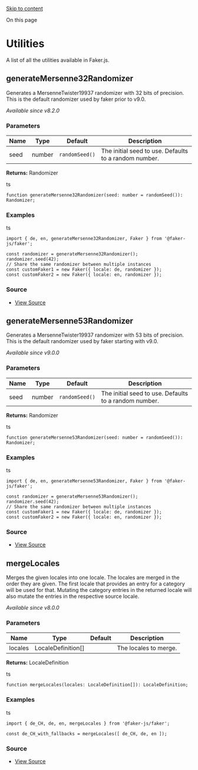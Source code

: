[Skip to content](https://v9.fakerjs.dev/api/utils#VPContent)

On this page

# Utilities [​](https://v9.fakerjs.dev/api/utils\#utilities)

A list of all the utilities available in Faker.js.

## generateMersenne32Randomizer [​](https://v9.fakerjs.dev/api/utils\#generatemersenne32randomizer)

Generates a MersenneTwister19937 randomizer with 32 bits of precision.
This is the default randomizer used by faker prior to v9.0.

_Available since v8.2.0_

### Parameters

| Name | Type | Default | Description |
| --- | --- | --- | --- |
| seed | number | `randomSeed()` | The initial seed to use. Defaults to a random number. |

**Returns:** Randomizer

ts

```
function generateMersenne32Randomizer(seed: number = randomSeed()): Randomizer;
```

### Examples

ts

```
import { de, en, generateMersenne32Randomizer, Faker } from '@faker-js/faker';

const randomizer = generateMersenne32Randomizer();
randomizer.seed(42);
// Share the same randomizer between multiple instances
const customFaker1 = new Faker({ locale: de, randomizer });
const customFaker2 = new Faker({ locale: en, randomizer });
```

### Source

- [View Source](https://github.com/faker-js/faker/blob/81c9fbabdb0c5a4a8c7b2558013c933a5d356d25/src/utils/mersenne.ts#L22)

## generateMersenne53Randomizer [​](https://v9.fakerjs.dev/api/utils\#generatemersenne53randomizer)

Generates a MersenneTwister19937 randomizer with 53 bits of precision.
This is the default randomizer used by faker starting with v9.0.

_Available since v9.0.0_

### Parameters

| Name | Type | Default | Description |
| --- | --- | --- | --- |
| seed | number | `randomSeed()` | The initial seed to use. Defaults to a random number. |

**Returns:** Randomizer

ts

```
function generateMersenne53Randomizer(seed: number = randomSeed()): Randomizer;
```

### Examples

ts

```
import { de, en, generateMersenne53Randomizer, Faker } from '@faker-js/faker';

const randomizer = generateMersenne53Randomizer();
randomizer.seed(42);
// Share the same randomizer between multiple instances
const customFaker1 = new Faker({ locale: de, randomizer });
const customFaker2 = new Faker({ locale: en, randomizer });
```

### Source

- [View Source](https://github.com/faker-js/faker/blob/81c9fbabdb0c5a4a8c7b2558013c933a5d356d25/src/utils/mersenne.ts#L54)

## mergeLocales [​](https://v9.fakerjs.dev/api/utils\#mergelocales)

Merges the given locales into one locale.
The locales are merged in the order they are given.
The first locale that provides an entry for a category will be used for that.
Mutating the category entries in the returned locale will also mutate the entries in the respective source locale.

_Available since v8.0.0_

### Parameters

| Name | Type | Default | Description |
| --- | --- | --- | --- |
| locales | LocaleDefinition\[\] |  | The locales to merge. |

**Returns:** LocaleDefinition

ts

```
function mergeLocales(locales: LocaleDefinition[]): LocaleDefinition;
```

### Examples

ts

```
import { de_CH, de, en, mergeLocales } from '@faker-js/faker';

const de_CH_with_fallbacks = mergeLocales([ de_CH, de, en ]);
```

### Source

- [View Source](https://github.com/faker-js/faker/blob/81c9fbabdb0c5a4a8c7b2558013c933a5d356d25/src/utils/merge-locales.ts#L20)